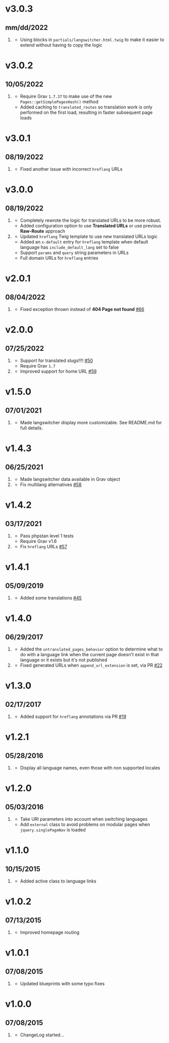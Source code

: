 # v3.0.3
## mm/dd/2022

1. [](#new)
   * Using blocks in `partials/langswitcher.html.twig` to make it easier to extend without having to copy the logic

# v3.0.2
## 10/05/2022

1. [](#new)
   * Require Grav `1.7.37` to make use of the new `Pages::getSimplePagesHash()` method
   * Added caching to `translated_routes` so translation work is only performed on the first load, resulting in faster subsequent page loads

# v3.0.1
## 08/19/2022

1. [](#bugfix)
   * Fixed another issue with incorrect `hreflang` URLs

# v3.0.0
## 08/19/2022

1. [](#new)
   * Completely rewrote the logic for translated URLs to be more robust.
   * Added configuration option to use **Translated URLs** or use previous **Raw-Route** approach
1. [](#improved)
   * Updated `hreflang` Twig template to use new translated URLs logic
   * Added an `x-default` entry for `hreflang` template when default language has `include_default_lang` set to false
   * Support `params` and `query` string parameters in URLs
   * Full domain URLs for `hreflang` entries
     
# v2.0.1
## 08/04/2022

1. [](#bugfix)
   * Fixed exception thrown instead of **404 Page not found** [#66](https://github.com/getgrav/grav-plugin-langswitcher/issues/66)

# v2.0.0
## 07/25/2022

1. [](#new)
    * Support for translated slugs!!!! [#50](https://github.com/getgrav/grav-plugin-langswitcher/pull/50)
    * Require Grav `1.7`
1. [](#improved)
    * Improved support for home URL [#59](https://github.com/getgrav/grav-plugin-langswitcher/pull/59)   

# v1.5.0
## 07/01/2021

1. [](#new)
   * Made langswitcher display more customizable.  See README.md for full details.

# v1.4.3
## 06/25/2021

1. [](#new)
   * Made langswitcher data available in Grav object
1. [](#bugfix)
   * Fix multilang alternatives [#58](https://github.com/getgrav/grav-plugin-langswitcher/pull/58)
# v1.4.2
## 03/17/2021

1. [](#new)
    * Pass phpstan level 1 tests
    * Require Grav v1.6
1. [](#bugfix)
    * Fix `hreflang` URLs [#57](https://github.com/getgrav/grav-plugin-langswitcher/pull/57)

# v1.4.1
## 05/09/2019

1. [](#new)
    * Added some translations [#45](https://github.com/getgrav/grav-plugin-langswitcher/pull/45)

# v1.4.0
## 06/29/2017

1. [](#new)
    * Added the `untranslated_pages_behavior` option to determine what to do with a language link when the current page doesn't exist in that language or it exists but it's not published
1. [](#bugfix)
    * Fixed generated URLs when `append_url_extension` is set, via PR [#22](https://github.com/getgrav/grav-plugin-langswitcher/pull/22)

# v1.3.0
## 02/17/2017

1. [](#new)
    * Added support for `hreflang` annotations via PR [#19](https://github.com/getgrav/grav-plugin-langswitcher/pull/19)

# v1.2.1
## 05/28/2016

1. [](#bugfix)
    * Display all language names, even those with non supported locales

# v1.2.0
## 05/03/2016

1. [](#improved)
    * Take URI parameters into account when switching languages
    * Add `external` class to avoid problems on modular pages when `jquery.singlePageNav` is loaded

# v1.1.0
## 10/15/2015

1. [](#improved)
    * Added active class to language links

# v1.0.2
## 07/13/2015

1. [](#improved)
    * Improved homepage routing

# v1.0.1
## 07/08/2015

1. [](#improved)
    * Updated blueprints with some typo fixes

# v1.0.0
## 07/08/2015

1. [](#new)
    * ChangeLog started...
